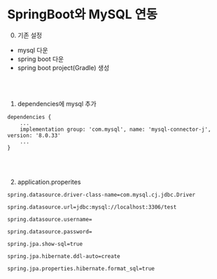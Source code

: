 # SpringBoot와 MySQL 연동

0. 기존 설정
- mysql 다운
- spring boot 다운
- spring boot project(Gradle) 생성

<br>
<br>

1. dependencies에 mysql 추가
```
dependencies {
	...
	implementation group: 'com.mysql', name: 'mysql-connector-j', version: '8.0.33'
	...
}
```

<br>
<br>

2. application.properites
```
spring.datasource.driver-class-name=com.mysql.cj.jdbc.Driver

spring.datasource.url=jdbc:mysql://localhost:3306/test

spring.datasource.username=

spring.datasource.password=

spring.jpa.show-sql=true

spring.jpa.hibernate.ddl-auto=create

spring.jpa.properties.hibernate.format_sql=true
```